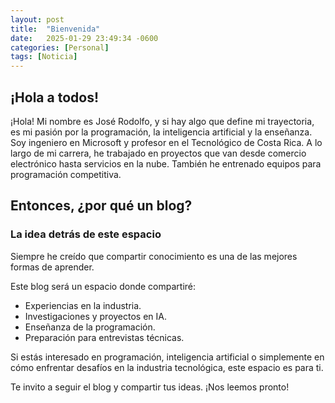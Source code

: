 ```yaml
---
layout: post
title:  "Bienvenida"
date:   2025-01-29 23:49:34 -0600
categories: [Personal]
tags: [Noticia]
---
```


## ¡Hola a todos!

¡Hola! Mi nombre es José Rodolfo, y si hay algo que define mi trayectoria, es mi pasión por la programación, la inteligencia artificial y la enseñanza. Soy ingeniero en Microsoft y profesor en el Tecnológico de Costa Rica. A lo largo de mi carrera, he trabajado en proyectos que van desde comercio electrónico hasta servicios en la nube. También he entrenado equipos para programación competitiva.

## Entonces, ¿por qué un blog?

### La idea detrás de este espacio
Siempre he creído que compartir conocimiento es una de las mejores formas de aprender.

Este blog será un espacio donde compartiré:

* Experiencias en la industria.
* Investigaciones y proyectos en IA.
* Enseñanza de la programación.
* Preparación para entrevistas técnicas.

Si estás interesado en programación, inteligencia artificial o simplemente en cómo enfrentar desafíos en la industria tecnológica, este espacio es para ti.

Te invito a seguir el blog y compartir tus ideas. ¡Nos leemos pronto!
